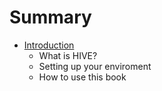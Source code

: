 # Summary

* [Introduction](introduction.md)
   * What is HIVE?
   * Setting up your enviroment
   * How to use this book

